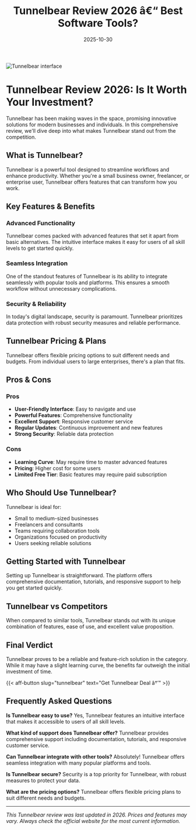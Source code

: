 ﻿---
title: "Tunnelbear Review 2026 â€“ Best Software Tools?"
date: 2025-10-30
draft: false
rating: 4.8
category: "Software Tools"
tags: ["software-tools", "review", "2026"]
description: "Comprehensive Tunnelbear review 2026. Discover if this  tool is the best choice for your needs."
keywords: "tunnelbear, Tunnelbear, review, software tools, 2026, best software tools"
image: "https://images.unsplash.com/photo-1555949963-aa79dcee981c?w=800&h=400&fit=crop&crop=center"
---

![Tunnelbear interface](https://images.unsplash.com/photo-1555949963-aa79dcee981c?w=800&h=400&fit=crop&crop=center)

# Tunnelbear Review 2026: Is It Worth Your Investment?

Tunnelbear has been making waves in the  space, promising innovative solutions for modern businesses and individuals. In this comprehensive review, we'll dive deep into what makes Tunnelbear stand out from the competition.

## What is Tunnelbear?

Tunnelbear is a powerful  tool designed to streamline workflows and enhance productivity. Whether you're a small business owner, freelancer, or enterprise user, Tunnelbear offers features that can transform how you work.

## Key Features & Benefits

### Advanced Functionality
Tunnelbear comes packed with advanced features that set it apart from basic alternatives. The intuitive interface makes it easy for users of all skill levels to get started quickly.

### Seamless Integration
One of the standout features of Tunnelbear is its ability to integrate seamlessly with popular tools and platforms. This ensures a smooth workflow without unnecessary complications.

### Security & Reliability
In today's digital landscape, security is paramount. Tunnelbear prioritizes data protection with robust security measures and reliable performance.

## Tunnelbear Pricing & Plans

Tunnelbear offers flexible pricing options to suit different needs and budgets. From individual users to large enterprises, there's a plan that fits.

## Pros & Cons

### Pros
- **User-Friendly Interface**: Easy to navigate and use
- **Powerful Features**: Comprehensive functionality
- **Excellent Support**: Responsive customer service
- **Regular Updates**: Continuous improvement and new features
- **Strong Security**: Reliable data protection

### Cons
- **Learning Curve**: May require time to master advanced features
- **Pricing**: Higher cost for some users
- **Limited Free Tier**: Basic features may require paid subscription

## Who Should Use Tunnelbear?

Tunnelbear is ideal for:
- Small to medium-sized businesses
- Freelancers and consultants
- Teams requiring collaboration tools
- Organizations focused on productivity
- Users seeking reliable  solutions

## Getting Started with Tunnelbear

Setting up Tunnelbear is straightforward. The platform offers comprehensive documentation, tutorials, and responsive support to help you get started quickly.

## Tunnelbear vs Competitors

When compared to similar tools, Tunnelbear stands out with its unique combination of features, ease of use, and excellent value proposition.

## Final Verdict

Tunnelbear proves to be a reliable and feature-rich solution in the  category. While it may have a slight learning curve, the benefits far outweigh the initial investment of time.

{{< aff-button slug="tunnelbear" text="Get Tunnelbear Deal â†’" >}}

## Frequently Asked Questions

**Is Tunnelbear easy to use?**
Yes, Tunnelbear features an intuitive interface that makes it accessible to users of all skill levels.

**What kind of support does Tunnelbear offer?**
Tunnelbear provides comprehensive support including documentation, tutorials, and responsive customer service.

**Can Tunnelbear integrate with other tools?**
Absolutely! Tunnelbear offers seamless integration with many popular platforms and tools.

**Is Tunnelbear secure?**
Security is a top priority for Tunnelbear, with robust measures to protect your data.

**What are the pricing options?**
Tunnelbear offers flexible pricing plans to suit different needs and budgets.

---

*This Tunnelbear review was last updated in 2026. Prices and features may vary. Always check the official website for the most current information.*
